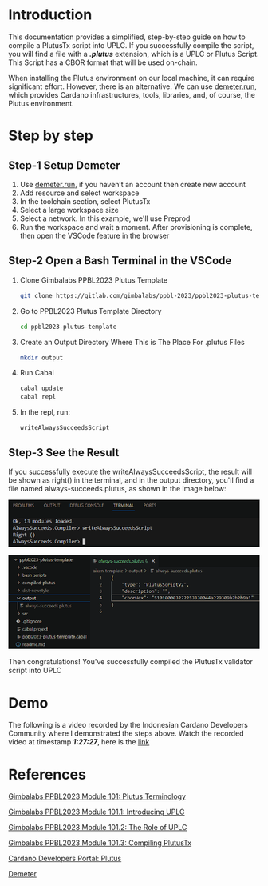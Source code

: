 # Introduction

This documentation provides a simplified, step-by-step guide on how to compile a PlutusTx script into UPLC. If you successfully compile the script, you will find a file with a **_.plutus_** extension, which is a UPLC or Plutus Script. This Script has a CBOR format that will be used on-chain.

When installing the Plutus environment on our local machine, it can require significant effort. However, there is an alternative. We can use [demeter.run](https://demeter.run/), which provides Cardano infrastructures, tools, libraries, and, of course, the Plutus environment.

# Step by step

## Step-1 Setup Demeter

1. Use [demeter.run](https://demeter.run/), if you haven’t an account then create new account
2. Add resource and select workspace
3. In the toolchain section, select PlutusTx
4. Select a large workspace size
5. Select a network. In this example, we'll use Preprod
6. Run the workspace and wait a moment. After provisioning is complete, then open the VSCode feature in the browser

## Step-2 Open a Bash Terminal in the VSCode

1. Clone Gimbalabs PPBL2023 Plutus Template

   ```bash
   git clone https://gitlab.com/gimbalabs/ppbl-2023/ppbl2023-plutus-template.git
   ```

2. Go to PPBL2023 Plutus Template Directory

   ```bash
   cd ppbl2023-plutus-template
   ```

3. Create an Output Directory Where This is The Place For .plutus Files

   ```bash
   mkdir output
   ```

4. Run Cabal

   ```bash
   cabal update
   cabal repl
   ```

5. In the repl, run:

   ```repl
   writeAlwaysSucceedsScript
   ```

## Step-3 See the Result

If you successfully execute the writeAlwaysSucceedsScript, the result will be shown as right() in the terminal, and in the output directory, you'll find a file named always-succeeds.plutus, as shown in the image below:

![right-result](public/right-result.png)

![always-succeeds.plutus](public/plutustx-script-compiled.png)

Then congratulations! You've successfully compiled the PlutusTx validator script into UPLC

# Demo

The following is a video recorded by the Indonesian Cardano Developers Community where I demonstrated the steps above. Watch the recorded video at timestamp **_1:27:27_**, here is the [link](https://youtu.be/03hXLZ_07N0?list=PLUj8499OocHiL8gXPv8wMlLW-zIcyYdrQ)

# References

[Gimbalabs PPBL2023 Module 101: Plutus Terminology](https://plutuspbl.io/modules/101/slts)

[Gimbalabs PPBL2023 Module 101.1: Introducing UPLC](https://plutuspbl.io/modules/101/1011)

[Gimbalabs PPBL2023 Module 101.2: The Role of UPLC](https://plutuspbl.io/modules/101/1012)

[Gimbalabs PPBL2023 Module 101.3: Compiling PlutusTx](https://plutuspbl.io/modules/101/1013)

[Cardano Developers Portal: Plutus](https://developers.cardano.org/docs/smart-contracts/plutus/)

[Demeter](https://demeter.run/)
